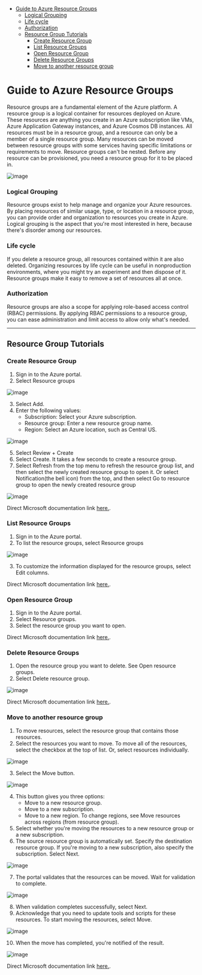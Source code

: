 - [Guide to Azure Resource Groups](#guide-to-azure-resource-groups)
    - [Logical Grouping](#logical-grouping)
    - [Life cycle](#life-cycle)
    - [Authorization](#authorization)
  - [Resource Group Tutorials](#resource-group-tutorials)
    - [Create Resource Group](#create-resource-group)
    - [List Resource Groups](#list-resource-groups)
    - [Open Resource Group](#open-resource-group)
    - [Delete Resource Groups](#delete-resource-groups)
    - [Move to another resource group](#move-to-another-resource-group)

# Guide to Azure Resource Groups
Resource groups are a fundamental element of the Azure platform. A resource group is a logical container for resources deployed on Azure. These resources are anything you create in an Azure subscription like VMs, Azure Application Gateway instances, and Azure Cosmos DB instances. All resources must be in a resource group, and a resource can only be a member of a single resource group. Many resources can be moved between resource groups with some services having specific limitations or requirements to move. Resource groups can't be nested. Before any resource can be provisioned, you need a resource group for it to be placed in.

<img alt="image" src="/docs/images/ResourceGroups1.png">

### Logical Grouping
Resource groups exist to help manage and organize your Azure resources. By placing resources of similar usage, type, or location in a resource group, you can provide order and organization to resources you create in Azure. Logical grouping is the aspect that you're most interested in here, because there's disorder among our resources.

### Life cycle
If you delete a resource group, all resources contained within it are also deleted. Organizing resources by life cycle can be useful in nonproduction environments, where you might try an experiment and then dispose of it. Resource groups make it easy to remove a set of resources all at once.

### Authorization
Resource groups are also a scope for applying role-based access control (RBAC) permissions. By applying RBAC permissions to a resource group, you can ease administration and limit access to allow only what's needed.

---------------------------------
## Resource Group Tutorials
### Create Resource Group<a name="crg"></a>
1. Sign in to the Azure portal.
2. Select Resource groups

<img alt="image" src="/docs/images/manage-resource-groups-add-group.png">

3. Select Add.
4. Enter the following values:
    - Subscription: Select your Azure subscription.
    - Resource group: Enter a new resource group name.
    - Region: Select an Azure location, such as Central US.

<img alt="image" src="/docs/images/manage-resource-groups-create-group.png">

5. Select Review + Create
6. Select Create. It takes a few seconds to create a resource group.
7. Select Refresh from the top menu to refresh the resource group list, and then select the newly created resource group to open it. Or select Notification(the bell icon) from the top, and then select Go to resource group to open the newly created resource group

<img alt="image" src="/docs/images/manage-resource-groups-add-group-go-to-resource-group.png">

Direct Microsoft documentation link [here.](https://learn.microsoft.com/en-us/azure/azure-resource-manager/management/manage-resource-groups-portal#create-resource-groups).


###  List Resource Groups<a name="lrg"></a>
1. Sign in to the Azure portal.
2. To list the resource groups, select Resource groups

<img alt="image" src="/docs/images/manage-resource-groups-list-groups.png">

3. To customize the information displayed for the resource groups, select Edit columns.

Direct Microsoft documentation link [here.](https://learn.microsoft.com/en-us/azure/azure-resource-manager/management/manage-resource-groups-portal#list-resource-groups).

### Open Resource Group<a name="org"></a>
1. Sign in to the Azure portal.
2. Select Resource groups.
3. Select the resource group you want to open.
   
Direct Microsoft documentation link [here.](https://learn.microsoft.com/en-us/azure/azure-resource-manager/management/manage-resource-groups-portal#open-resource-groups).

###  Delete Resource Groups<a name="drg"></a>
1. Open the resource group you want to delete. See Open resource groups.
2. Select Delete resource group.
   
<img alt="image" src="/docs/images/delete-group.png">

Direct Microsoft documentation link [here.](https://learn.microsoft.com/en-us/azure/azure-resource-manager/management/manage-resource-groups-portal#delete-resource-groups).


###  Move to another resource group<a name="mtarg"></a>
1. To move resources, select the resource group that contains those resources.
2. Select the resources you want to move. To move all of the resources, select the checkbox at the top of list. Or, select resources individually.

<img alt="image" src="/docs/images/select-resources-to-move.png">

3. Select the Move button.

<img alt="image" src="/docs/images/select-move.png">

4. This button gives you three options:
    - Move to a new resource group.
    - Move to a new subscription.
    - Move to a new region. To change regions, see Move resources across regions (from resource group).
5. Select whether you're moving the resources to a new resource group or a new subscription.
6. The source resource group is automatically set. Specify the destination resource group. If you're moving to a new subscription, also specify the subscription. Select Next.

<img alt="image" src="/docs/images/select-destination-group.png">

7. The portal validates that the resources can be moved. Wait for validation to complete.

<img alt="image" src="/docs/images/validation.png">

8. When validation completes successfully, select Next.
9. Acknowledge that you need to update tools and scripts for these resources. To start moving the resources, select Move.

<img alt="image" src="/docs/images/acknowledge-change.png">

10. When the move has completed, you're notified of the result.

<img alt="image" src="/docs/images/view-notification.png">

Direct Microsoft documentation link [here.](https://learn.microsoft.com/en-us/azure/azure-resource-manager/management/move-resource-group-and-subscription).






